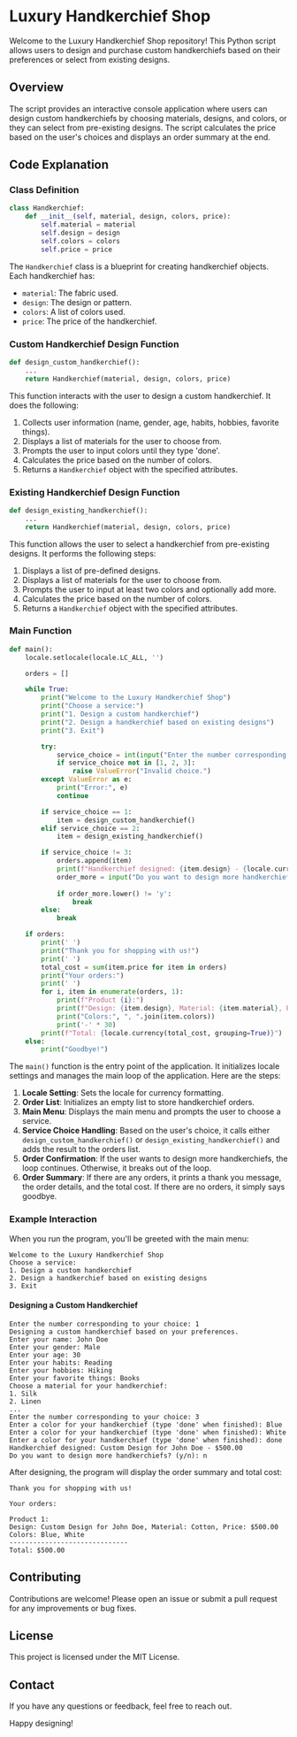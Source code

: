 # Luxury Handkerchief Shop

Welcome to the Luxury Handkerchief Shop repository! This Python script allows users to design and purchase custom handkerchiefs based on their preferences or select from existing designs.

## Overview

The script provides an interactive console application where users can design custom handkerchiefs by choosing materials, designs, and colors, or they can select from pre-existing designs. The script calculates the price based on the user's choices and displays an order summary at the end.

## Code Explanation

### Class Definition

```python
class Handkerchief:
    def __init__(self, material, design, colors, price):
        self.material = material
        self.design = design
        self.colors = colors
        self.price = price
```

The `Handkerchief` class is a blueprint for creating handkerchief objects. Each handkerchief has:

- `material`: The fabric used.
- `design`: The design or pattern.
- `colors`: A list of colors used.
- `price`: The price of the handkerchief.

### Custom Handkerchief Design Function

```python
def design_custom_handkerchief():
    ...
    return Handkerchief(material, design, colors, price)
```

This function interacts with the user to design a custom handkerchief. It does the following:

1. Collects user information (name, gender, age, habits, hobbies, favorite things).
2. Displays a list of materials for the user to choose from.
3. Prompts the user to input colors until they type 'done'.
4. Calculates the price based on the number of colors.
5. Returns a `Handkerchief` object with the specified attributes.

### Existing Handkerchief Design Function

```python
def design_existing_handkerchief():
    ...
    return Handkerchief(material, design, colors, price)
```

This function allows the user to select a handkerchief from pre-existing designs. It performs the following steps:

1. Displays a list of pre-defined designs.
2. Displays a list of materials for the user to choose from.
3. Prompts the user to input at least two colors and optionally add more.
4. Calculates the price based on the number of colors.
5. Returns a `Handkerchief` object with the specified attributes.

### Main Function

```python
def main():
    locale.setlocale(locale.LC_ALL, '')

    orders = []

    while True:
        print("Welcome to the Luxury Handkerchief Shop")
        print("Choose a service:")
        print("1. Design a custom handkerchief")
        print("2. Design a handkerchief based on existing designs")
        print("3. Exit")

        try:
            service_choice = int(input("Enter the number corresponding to your choice: "))
            if service_choice not in [1, 2, 3]:
                raise ValueError("Invalid choice.")
        except ValueError as e:
            print("Error:", e)
            continue

        if service_choice == 1:
            item = design_custom_handkerchief()
        elif service_choice == 2:
            item = design_existing_handkerchief()

        if service_choice != 3:
            orders.append(item)
            print(f"Handkerchief designed: {item.design} - {locale.currency(item.price, grouping=True)}")
            order_more = input("Do you want to design more handkerchiefs? (y/n): ")
            
            if order_more.lower() != 'y':
                break
        else:
            break

    if orders:
        print(' ')
        print("Thank you for shopping with us!")
        print(' ')
        total_cost = sum(item.price for item in orders)
        print("Your orders:")
        print(' ')
        for i, item in enumerate(orders, 1):
            print(f"Product {i}:")
            print(f"Design: {item.design}, Material: {item.material}, Price: {locale.currency(item.price, grouping=True)}")
            print("Colors:", ", ".join(item.colors))
            print('-' * 30)
        print(f"Total: {locale.currency(total_cost, grouping=True)}")
    else:
        print("Goodbye!")
```

The `main()` function is the entry point of the application. It initializes locale settings and manages the main loop of the application. Here are the steps:

1. **Locale Setting**: Sets the locale for currency formatting.
2. **Order List**: Initializes an empty list to store handkerchief orders.
3. **Main Menu**: Displays the main menu and prompts the user to choose a service.
4. **Service Choice Handling**: Based on the user's choice, it calls either `design_custom_handkerchief()` or `design_existing_handkerchief()` and adds the result to the orders list.
5. **Order Confirmation**: If the user wants to design more handkerchiefs, the loop continues. Otherwise, it breaks out of the loop.
6. **Order Summary**: If there are any orders, it prints a thank you message, the order details, and the total cost. If there are no orders, it simply says goodbye.

### Example Interaction

When you run the program, you'll be greeted with the main menu:

```
Welcome to the Luxury Handkerchief Shop
Choose a service:
1. Design a custom handkerchief
2. Design a handkerchief based on existing designs
3. Exit
```

#### Designing a Custom Handkerchief

```
Enter the number corresponding to your choice: 1
Designing a custom handkerchief based on your preferences.
Enter your name: John Doe
Enter your gender: Male
Enter your age: 30
Enter your habits: Reading
Enter your hobbies: Hiking
Enter your favorite things: Books
Choose a material for your handkerchief:
1. Silk
2. Linen
...
Enter the number corresponding to your choice: 3
Enter a color for your handkerchief (type 'done' when finished): Blue
Enter a color for your handkerchief (type 'done' when finished): White
Enter a color for your handkerchief (type 'done' when finished): done
Handkerchief designed: Custom Design for John Doe - $500.00
Do you want to design more handkerchiefs? (y/n): n
```

After designing, the program will display the order summary and total cost:

```
Thank you for shopping with us!

Your orders:

Product 1:
Design: Custom Design for John Doe, Material: Cotton, Price: $500.00
Colors: Blue, White
------------------------------
Total: $500.00
```

## Contributing

Contributions are welcome! Please open an issue or submit a pull request for any improvements or bug fixes.

## License

This project is licensed under the MIT License.

## Contact

If you have any questions or feedback, feel free to reach out.

Happy designing!
